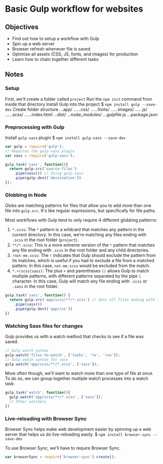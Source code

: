 # Basic Gulp workflow for websites

## Objectives
- Find out how to setup a workflow with Gulp
- Spin up a web server
- Browser refresh whenever file is saved
- Optimize all assets (CSS, JS, fonts, and images) for production
- Learn how to chain together different tasks

## Notes
### Setup
First, we'll create a folder called `project`
Run the `npm init` command from inside that directory
Install Gulp into the project $ `npm install gulp --save-dev`
Create folder structure
...app/
......css/
......fonts/
......images/
......js/
......scss/
......index.html
...dist/
...node_modules/
...gulpfile.js
...package.json



### Preprocessing with Gulp
Install `gulp-sass` plugin $ `npm install gulp-sass --save-dev`

```javascript
var gulp = require('gulp');
// Requires the gulp-sass plugin
var sass = require('gulp-sass');

gulp.task('sass', function(){
  return gulp.src('source-files')
    .pipe(sass()) // Using gulp-sass
    .pipe(gulp.dest('destination'))
});
```

### Globbing in Node
Globs are matching patterns for files that allow you to add more than one file into `gulp.src`. It's like regular expressions, but specifically for file paths.

Most workflows with Gulp tend to only require 4 different globbing patterns:
1. `*.scss`: The `*` pattern is a wildcard that matches any pattern in the current directory. In this case, we’re matching any files ending with `.scss` in the root folder (`project`). 
2. `**/*.scss`: This is a more extreme version of the `*` pattern that matches any file ending with `.scss` in the root folder and any child directories.
3. `!not-me.scss`: The `!` indicates that Gulp should exclude the pattern from its matches, which is useful if you had to exclude a file from a matched pattern. In this case, `not-me.scss` would be excluded from the match.
4. `*.+(scss|sass)`: The plus `+` and parentheses `()` allows Gulp to match multiple patterns, with different patterns separated by the pipe `|` character. In this case, Gulp will match any file ending with `.scss` or `.sass` in the root folder.

```javascript
gulp.task('sass', function() {
  return gulp.src('app/scss/**/*.scss') // Gets all files ending with .scss in app/scss and children dirs
    .pipe(sass())
    .pipe(gulp.dest('app/css'))
})
```

### Watching Sass files for changes
Gulp provides us with a watch method that checks to see if a file was saved. 
```javascript
// Gulp watch syntax
gulp.watch('files-to-watch', ['tasks', 'to', 'run']); 
// Gulp watch syntax for sass
gulp.watch('app/scss/**/*.scss', ['sass']); 
```
More often though, we'll want to watch more than one type of file at once. To do so, we can group together multiple watch processes into a watch task:
```javascript
gulp.task('watch', function(){
  gulp.watch('app/scss/**/*.scss', ['sass']); 
  // Other watchers
})
```

### Live-reloading with Browser Sync
Browser Sync helps make web development easier by spinning up a web server that helps us do live-reloading easily. $ `npm install browser-sync --save-dev`

To use Browser Sync, we'll have to require Browser Sync.
```javascript
var browserSync = require('browser-sync').create();
```









